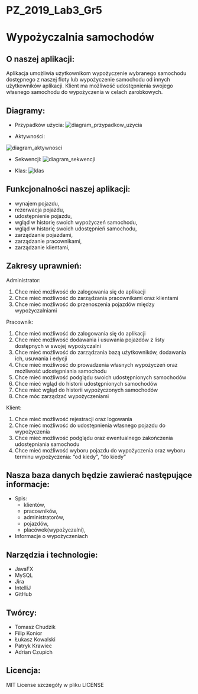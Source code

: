 # PZ_2019_Lab3_Gr5

# Wypożyczalnia samochodów

## O naszej aplikacji:
   
  Aplikacja umożliwia użytkownikom wypożyczenie wybranego samochodu
  dostępnego z naszej floty lub wypożyczenie samochodu od innych użytkowników aplikacji.
  Klient ma możliwość udostępnienia swojego własnego samochodu do wypożyczenia w celach zarobkowych.

## Diagramy:

   -  Przypadków użycia:
   ![diagram_przypadkow_uzycia](https://user-images.githubusercontent.com/47949957/53828833-05126980-3f7f-11e9-96ee-613342b55891.png)
   
   - Aktywności:
   
   ![diagram_aktywnosci](https://user-images.githubusercontent.com/47949957/53783939-e32fcd00-3f13-11e9-93de-1c82f2b6e33a.jpg)
   
   - Sekwencji:
   ![diagram_sekwencji](https://user-images.githubusercontent.com/26200573/54179388-f228f900-4498-11e9-8e34-e7d3578c448b.PNG)

   
   - Klas:
   ![klas](https://user-images.githubusercontent.com/47949957/53831151-65f07080-3f84-11e9-9575-400f4a0aa04f.png)   


## Funkcjonalności naszej aplikacji:
  - wynajem pojazdu,
  - rezerwacja pojazdu,
  - udostępnienie pojazdu,
  - wgląd w historię swoich wypożyczeń samochodu,
  - wgląd w historię swoich udostępnień samochodu,
  - zarządzanie pojazdami,
  - zarządzanie pracownikami,
  - zarządzanie klientami,
  
  
  
  ## Zakresy uprawnień:

Administrator:
  1. Chce mieć możliwość do zalogowania się do aplikacji
  2. Chce mieć możliwość do zarządzania pracownikami oraz klientami
  3. Chce mieć możliwość do przenoszenia pojazdów między wypożyczalniami

Pracownik:
  1. Chce mieć możliwość do zalogowania się do aplikacji
  2. Chce mieć możliwość dodawania i usuwania pojazdów z listy dostępnych w swojej wypożyczalni
  3. Chce mieć możliwość do zarządzania bazą użytkowników, dodawania ich, usuwania i edycji
  4. Chce mieć możliwość do prowadzenia własnych wypożyczeń oraz możliwość udostępniania samochodu
  5. Chce mieć możliwość podglądu swoich udostępnionych samochodów
  6. Chce mieć wgląd do historii udostępnionych samochodów
  7. Chce mieć wgląd do historii wypożyczonych samochodów
  8. Chce móc zarządzać wypożyczeniami

Klient:
  1. Chce mieć możliwość rejestracji oraz logowania
  2. Chce mieć możliwość do udostępnienia własnego pojazdu do wypożyczenia
  3. Chce mieć możliwość podglądu oraz ewentualnego zakończenia udostępniania samochodu
  4. Chce mieć możliwość wyboru pojazdu do wypożyczenia oraz wyboru terminu wypożyczenia: “od kiedy”, “do kiedy”



## Nasza baza danych będzie zawierać następujące informacje:
   - Spis:
     - klientów,
     - pracowników,
     - administratorów,
     - pojazdów,
     - placówek(wypożyczalni),
   - Informacje o wypożyczeniach

## Narzędzia i technologie:
   - JavaFX 
   - MySQL  
   - Jira
   - IntelliJ
   - GitHub


## Twórcy:
   - Tomasz Chudzik
   - Filip Konior
   - Łukasz Kowalski
   - Patryk Krawiec
   - Adrian Czupich
   
## Licencja:
   MIT License szczegóły w pliku LICENSE
